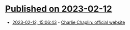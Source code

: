 # [Published on 2023-02-12](index.md)

* [2023-02-12, 15:06:43](https://news.ycombinator.com/item?id=34763332) - [Charlie Chaplin: official website](https://www.charliechaplin.com/)
